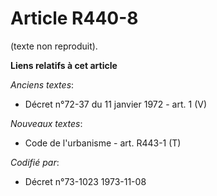 # Article R440-8

(texte non reproduit).

**Liens relatifs à cet article**

_Anciens textes_:

  - Décret n°72-37 du 11 janvier 1972 - art. 1 (V)

_Nouveaux textes_:

  - Code de l'urbanisme - art. R443-1 (T)

_Codifié par_:

  - Décret n°73-1023 1973-11-08
